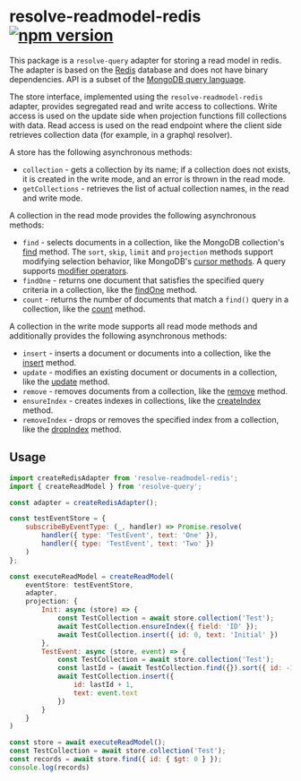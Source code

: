 
# **resolve-readmodel-redis** [![npm version](https://badge.fury.io/js/resolve-readmodel-redis.svg)](https://badge.fury.io/js/resolve-readmodel-redis)

This package is a `resolve-query` adapter for storing a read model in redis. The adapter is based on the [Redis]() database and does not have binary dependencies. API is a subset of the [MongoDB query language](https://docs.mongodb.com/manual/tutorial/query-documents/).

The store interface, implemented using the `resolve-readmodel-redis` adapter, provides segregated read and write access to collections. Write access is used on the update side when projection functions fill collections with data. Read access is used on the read endpoint where the client side retrieves collection data (for example, in a graphql resolver).

A store has the following asynchronous methods:
* `collection` - gets a collection by its name; if a collection does not exists, it is created in the write mode, and an error is thrown in the read mode.
* `getCollections` - retrieves the list of actual collection names, in the read and write mode.

A collection in the read mode provides the following asynchronous methods:
* `find` - selects documents in a collection, like the MongoDB collection's [find](https://docs.mongodb.com/manual/reference/method/db.collection.find/) method. The  `sort`, `skip`, `limit` and `projection` methods support modifying selection behavior, like MongoDB's [cursor methods](https://docs.mongodb.com/manual/reference/method/db.collection.find/#modify-the-cursor-behavior). A query supports [modifier operators](https://docs.mongodb.com/manual/reference/operator/query-modifier/).
* `findOne` - returns one document that satisfies the specified query criteria in a collection, like the [findOne](https://docs.mongodb.com/manual/reference/method/db.collection.findOne/) method.
* `count` - returns the number of documents that match a `find()` query in a collection, like the [count](https://docs.mongodb.com/manual/reference/method/db.collection.count/) method.

A collection in the write mode supports all read mode methods and additionally provides the following asynchronous methods:
* `insert` - inserts a document or documents into a collection, like the [insert](https://docs.mongodb.com/manual/reference/method/db.collection.insert/) method.
* `update` - modifies an existing document or documents in a collection, like the [update](https://docs.mongodb.com/manual/reference/method/db.collection.update/) method.
* `remove` - removes documents from a collection, like the [remove](https://docs.mongodb.com/manual/reference/method/db.collection.remove/) method.
* `ensureIndex` - creates indexes in collections, like the [createIndex](https://docs.mongodb.com/manual/reference/method/db.collection.createIndex/) method.
* `removeIndex` - drops or removes the specified index from a collection, like the [dropIndex](https://docs.mongodb.com/manual/reference/method/db.collection.dropIndex/) method.


## Usage

```js
import createRedisAdapter from 'resolve-readmodel-redis';
import { createReadModel } from 'resolve-query';

const adapter = createRedisAdapter();

const testEventStore = {
    subscribeByEventType: (_, handler) => Promise.resolve(
        handler({ type: 'TestEvent', text: 'One' }),
        handler({ type: 'TestEvent', text: 'Two' })
    )
};

const executeReadModel = createReadModel(
    eventStore: testEventStore,
    adapter,
    projection: {
        Init: async (store) => {
            const TestCollection = await store.collection('Test');
            await TestCollection.ensureIndex({ field: 'ID' });
            await TestCollection.insert({ id: 0, text: 'Initial' })
        },
        TestEvent: async (store, event) => {
            const TestCollection = await store.collection('Test');
            const lastId = (await TestCollection.find({}).sort({ id: -1 }).limit(1))[0].id;
            await TestCollection.insert({
                id: lastId + 1,
                text: event.text
            })
        }
    }
)

const store = await executeReadModel();
const TestCollection = await store.collection('Test');
const records = await store.find({ id: { $gt: 0 } });
console.log(records)


```

